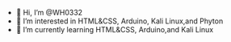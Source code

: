 - 👋 Hi, I’m @WH0332
- 👀 I’m interested in HTML&CSS, Arduino, Kali Linux,and Phyton
- 🌱 I’m currently learning HTML&CSS, Arduino,and Kali Linux
<!---
WH0332/WH0332 is a ✨ special ✨ repository because its `README.md` (this file) appears on your GitHub profile.
You can click the Preview link to take a look at your changes.
--->
